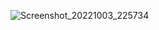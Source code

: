 ![Screenshot_20221003_225734](https://user-images.githubusercontent.com/76223461/232876106-a0042c97-a09e-43e7-b47a-b3a862027909.png)
